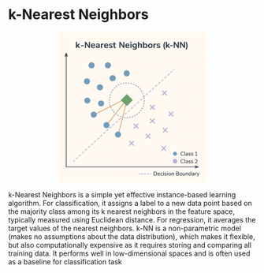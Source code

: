 # k-Nearest Neighbors

<p align="center">
  <img src="../../Images/k-NN.png" width="300"/>
</p>

k-Nearest Neighbors is a simple yet effective instance-based learning algorithm. For classification, it assigns a label to a new data point based on the majority class among its k nearest neighbors in the feature space, typically measured using Euclidean distance. For regression, it averages the target values of the nearest neighbors. k-NN is a non-parametric model (makes no assumptions about the data distribution), which makes it flexible, but also computationally expensive as it requires storing and comparing all training data. It performs well in low-dimensional spaces and is often used as a baseline for classification task
